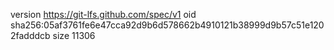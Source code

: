 version https://git-lfs.github.com/spec/v1
oid sha256:05af3761fe6e47cca92d9b6d578662b4910121b38999d9b57c51e1202fadddcb
size 11306

